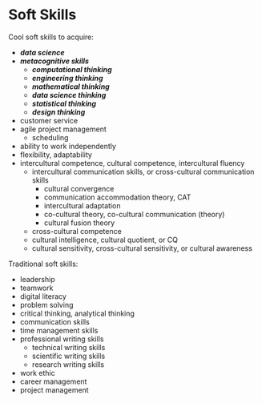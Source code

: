 #	Soft Skills


Cool soft skills to acquire:
+ ***data science***
+ ***metacognitive skills***
	- ***computational thinking***
	- ***engineering thinking***
	- ***mathematical thinking***
	- ***data science thinking***
	- ***statistical thinking***
	- ***design thinking***
+ customer service
+ agile project management
	- scheduling
+ ability to work independently
+ flexibility, adaptability
+ intercultural competence, cultural competence, intercultural fluency
	- intercultural communication skills, or cross-cultural communication skills
		* cultural convergence
		* communication accommodation theory, CAT
		* intercultural adaptation
		* co-cultural theory, co-cultural communication (theory)
		* cultural fusion theory
	- cross-cultural competence
	- cultural intelligence, cultural quotient, or CQ
	- cultural sensitivity, cross-cultural sensitivity, or cultural awareness





Traditional soft skills:
+ leadership
+ teamwork
+ digital literacy
+ problem solving
+ critical thinking, analytical thinking
+ communication skills
+ time management skills
+ professional writing skills
	- technical writing skills
	- scientific writing skills
	- research writing skills
+ work ethic
+ career management
+ project management